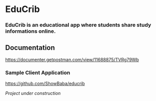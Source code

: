 # EduCrib
### EduCrib is an educational app where students share study informations online.

## Documentation
https://documenter.getpostman.com/view/11688875/TVRg79Wb


### Sample Client Application 
https://github.com/ShowBaba/educrib


*Project under construction*
